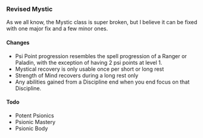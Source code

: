 ### Revised Mystic

As we all know, the Mystic class is super broken, but I believe it can be fixed
with one major fix and a few minor ones.

#### Changes
- Psi Point progression resembles the spell progression of a Ranger or Paladin,
with the exception of having 2 psi points at level 1.
- Mystical recovery is only usable once per short or long rest
- Strength of Mind recovers during a long rest only
- Any abilities gained from a Discipline end when you end focus on that Discipline.

#### Todo
- Potent Psionics
- Psionic Mastery
- Psionic Body